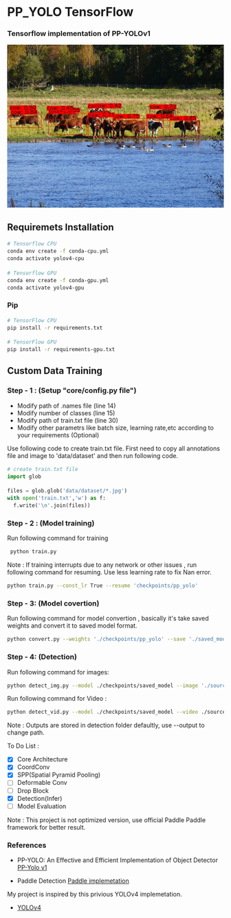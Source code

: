 # PP_YOLO TensorFlow
### Tensorflow implementation of PP-YOLOv1

<p align="center" ><img src='sample_outputs/output_4.jpeg'\></p>



## Requiremets Installation 

```bash
# Tensorflow CPU
conda env create -f conda-cpu.yml
conda activate yolov4-cpu

# Tensorflow GPU
conda env create -f conda-gpu.yml
conda activate yolov4-gpu
```

### Pip
```bash
# TensorFlow CPU
pip install -r requirements.txt

# TensorFlow GPU
pip install -r requirements-gpu.txt
```

## Custom Data Training 
### Step - 1 : (Setup "core/config.py file")
* Modify path of .names file (line 14)
* Modify number of classes (line 15)
* Modify path of train.txt file (line 30)
* Modify other parametrs like batch size, learning rate,etc according to your requirements (Optional)

Use following code to create train.txt file. First need to copy all annotations file and image to 'data/dataset' and then run following code.

```python
# create train.txt file
import glob

files = glob.glob('data/dataset/*.jpg')
with open('train.txt','w') as f:
  f.write('\n'.join(files))

```

### Step - 2 : (Model training)
Run following command for training
```bash
 python train.py
```
Note : If training interrupts due to any network or other issues , run following command for resuming. Use less learning rate to fix Nan error.
```bash
python train.py --const_lr True --resume 'checkpoints/pp_yolo'
```

### Step - 3: (Model covertion)
Run following command for model convertion , basically it's take saved weights and convert it to saved model format.

```bash
python convert.py --weights './checkpoints/pp_yolo' --save './saved_model' --size 416
```
### Step - 4: (Detection)
Run following command for images:
```bash
python detect_img.py --model ./checkpoints/saved_model --image './source/test.jpeg'

```
Run following command for Video :
```bash
python detect_vid.py --model ./checkpoints/saved_model --video ./source/vid.mp4 --output './output/result.avi'

```

Note : Outputs are stored in detection folder defaultly, use --output to change path.

To Do List :
* [x] Core Architecture
* [x] CoordConv
* [x] SPP(Spatial Pyramid Pooling)
* [ ] Deformable Conv
* [ ] Drop Block
* [x] Detection(Infer)
* [ ] Model Evaluation 

Note : This project is not optimized version, use official Paddle Paddle framework for better result.
### References
* PP-YOLO: An Effective and Efficient Implementation of Object Detector [PP-Yolo v1](https://arxiv.org/abs/2007.12099)

* Paddle Detection [Paddle implemetation](https://github.com/PaddlePaddle/PaddleDetection)

My project is inspired by this privious YOLOv4 implemetation.
* [YOLOv4](https://github.com/theAIGuysCode/tensorflow-yolov4-tflite)


